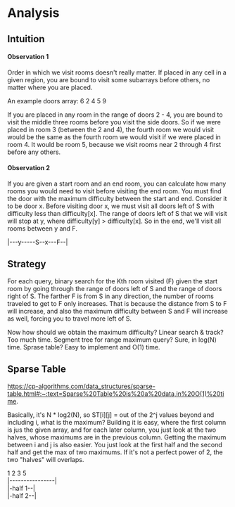 # Analysis

## Intuition
#### Observation 1
Order in which we visit rooms doesn't really matter. If placed in any cell in a given region, you are bound to visit some subarrays before others, no matter where you are placed.

An example doors array:
6 2 4 5 9

If you are placed in any room in the range of doors 2 - 4, you are bound to visit the middle three rooms before you visit the side doors. So if we were placed in room 3 (between the 2 and 4), the fourth room we would visit would be the same as the fourth room we would visit if we were placed in room 4. It would be room 5, because we visit rooms near 2 through 4 first before any others.

#### Observation 2
If you are given a start room and an end room, you can calculate how many rooms you would need to visit before visiting the end room. You must find the door with the maximum difficulty between the start and end. Consider it to be door x. Before visiting door x, we must visit all doors left of S with difficulty less than difficulty[x]. The range of doors left of S that we will visit will stop at y, where difficulty[y] > difficulty[x]. So in the end, we'll visit all rooms between y and F.

|---y-----S--x---F--|


## Strategy
For each query, binary search for the Kth room visited (F) given the start room by going through the range of doors left of S and the range of doors right of S. 
The farther F is from S in any direction, the number of rooms traveled to get to F only increases. That is because the distance from S to F will increase, and also the maximum difficulty between S and F will increase as well, forcing you to travel more left of S.

Now how should we obtain the maximum difficulty? Linear search & track? Too much time. Segment tree for range maximum query? Sure, in log(N) time. Sprase table? Easy to implement and O(1) time.

## Sparse Table
https://cp-algorithms.com/data_structures/sparse-table.html#:~:text=Sparse%20Table%20is%20a%20data,in%20O(1)%20time.

Basically, it's N * log2(N), so ST[i][j] = out of the 2^j values beyond and including i, what is the maximum? 
Building it is easy, where the first column is jus the given array, and for each later column, you just look at the two halves, whose maximums are in the previous column.
Getting the maximum between i and j is also easier. You just look at the first half and the second half and get the max of two maximums. If it's not a perfect power of 2, the two "halves" will overlaps.

1      2  3      5\
&#124;----------------&#124;\
&#124;-half 1--&#124;\
       &#124;-half 2--&#124;
